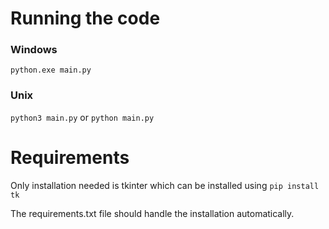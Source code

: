 # Running the code

### Windows

`python.exe main.py`

### Unix

`python3 main.py` or `python main.py`

# Requirements

Only installation needed is tkinter which can be installed using `pip install tk`

The requirements.txt file should handle the installation automatically.